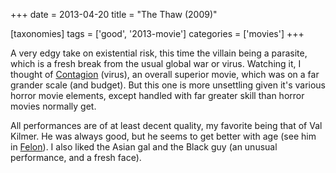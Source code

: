 +++
date = 2013-04-20
title = "The Thaw (2009)"

[taxonomies]
tags = ['good', '2013-movie']
categories = ['movies']
+++

A very edgy take on existential risk, this time the villain being a
parasite, which is a fresh break from the usual global war or virus.
Watching it, I thought of [Contagion] (virus), an overall superior
movie, which was on a far grander scale (and budget). But this one is
more unsettling given it\'s various horror movie elements, except
handled with far greater skill than horror movies normally get.

All performances are of at least decent quality, my favorite being that
of Val Kilmer. He was always good, but he seems to get better with age
(see him in [Felon]). I also liked the Asian gal and the Black guy (an
unusual performance, and a fresh face).

  [Contagion]: http://movies.tshepang.net/contagion-2011
  [Felon]: http://movies.tshepang.net/felon-2008
